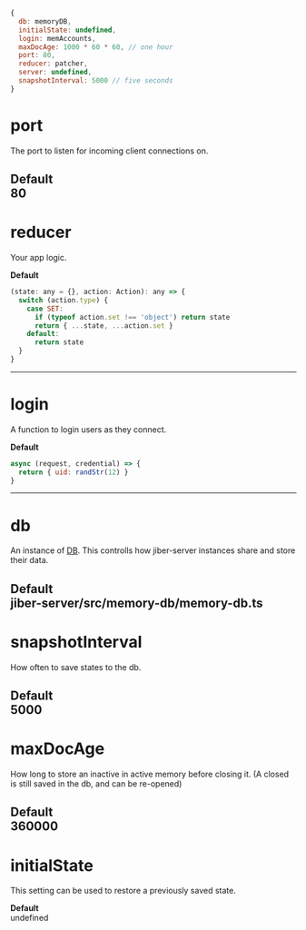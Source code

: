 ``` javascript
{
  db: memoryDB,
  initialState: undefined,
  login: memAccounts,
  maxDocAge: 1000 * 60 * 60, // one hour
  port: 80,
  reducer: patcher,
  server: undefined,
  snapshotInterval: 5000 // five seconds
}
```

# port
The port to listen for incoming client connections on.

__Default__  
80
--------------------------------------------------------------------------------

# reducer
Your app logic.

__Default__  
``` javascript
(state: any = {}, action: Action): any => {
  switch (action.type) {
    case SET:
      if (typeof action.set !== 'object') return state
      return { ...state, ...action.set }
    default:
      return state
  }
}
```
--------------------------------------------------------------------------------

# login
A function to login users as they connect.

__Default__  
``` javascript
async (request, credential) => {
  return { uid: randStr(12) }
}
```
--------------------------------------------------------------------------------

# db
An instance of [DB](db.md). This controlls how jiber-server instances share and
store their data.

__Default__  
jiber-server/src/memory-db/memory-db.ts
--------------------------------------------------------------------------------

# snapshotInterval
How often to save  states to the db.

__Default__  
5000
--------------------------------------------------------------------------------

# maxDocAge
How long to store an inactive  in active memory before closing it.
(A closed  is still saved in the db, and can be re-opened)

__Default__  
360000
--------------------------------------------------------------------------------

# initialState
This setting can be used to restore a previously saved state.

__Default__  
undefined
